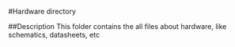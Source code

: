 #Hardware directory

##Description
This folder contains the all files about hardware, like schematics, datasheets, etc
